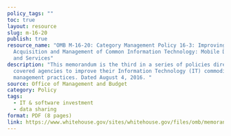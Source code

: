 ```yaml
---
policy_tags: ""
toc: true
layout: resource
slug: m-16-20
publish: true
resource_name: "OMB M-16-20: Category Management Policy 16-3: Improving the
  Acquisition and Management of Common Information Technology: Mobile Devices
  and Services"
description: "This memorandum is the third in a series of policies directing
  covered agencies to improve their Information Technology (IT) commodity
  management practices. Dated August 4, 2016. "
source: Office of Management and Budget
category: Policy
tags:
  - IT & software investment
  - data sharing
format: PDF (8 pages)
link: https://www.whitehouse.gov/sites/whitehouse.gov/files/omb/memoranda/2016/m_16_20.pdf
---
```

